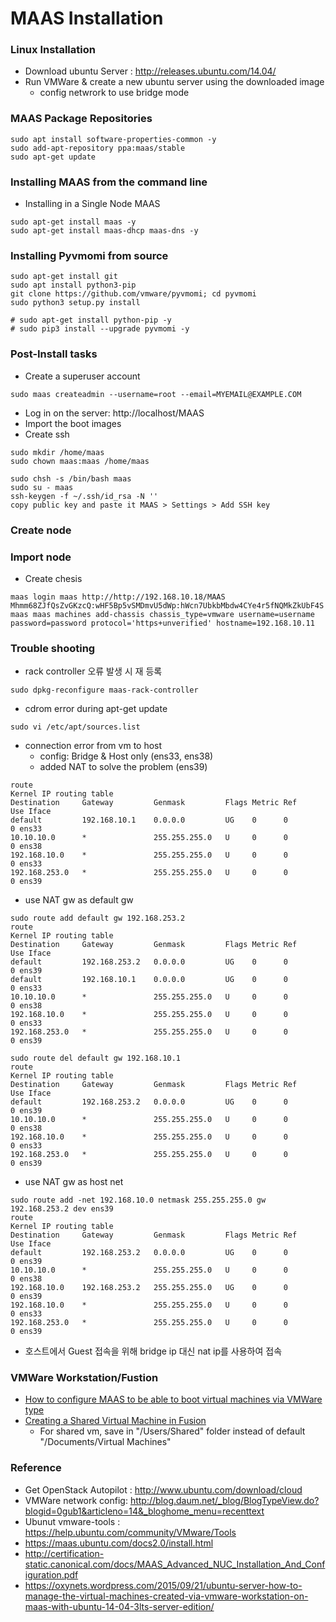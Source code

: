 # MAAS Installation

### Linux Installation
- Download ubuntu Server : http://releases.ubuntu.com/14.04/
- Run VMWare & create a new ubuntu server using the downloaded image
  - config netwrork to use bridge mode

### MAAS Package Repositories
```
sudo apt install software-properties-common -y
sudo add-apt-repository ppa:maas/stable
sudo apt-get update
```

### Installing MAAS from the command line 
- Installing in a Single Node MAAS
```
sudo apt-get install maas -y
sudo apt-get install maas-dhcp maas-dns -y
```
### Installing Pyvmomi from source
```
sudo apt-get install git
sudo apt install python3-pip
git clone https://github.com/vmware/pyvmomi; cd pyvmomi
sudo python3 setup.py install

# sudo apt-get install python-pip -y
# sudo pip3 install --upgrade pyvmomi -y
```

### Post-Install tasks
- Create a superuser account
```
sudo maas createadmin --username=root --email=MYEMAIL@EXAMPLE.COM
```
- Log in on the server: http://localhost/MAAS
- Import the boot images  
- Create ssh
```
sudo mkdir /home/maas
sudo chown maas:maas /home/maas

sudo chsh -s /bin/bash maas
sudo su - maas
ssh-keygen -f ~/.ssh/id_rsa -N ''
copy public key and paste it MAAS > Settings > Add SSH key
```

### Create node

### Import node
- Create chesis
```
maas login maas http://http://192.168.10.18/MAAS Mhmm68ZJfQsZvGKzcQ:wHF5Bp5vSMDmvU5dWp:hWcn7UbkbMbdw4CYe4r5fNQMkZkUbF4S
maas maas machines add-chassis chassis_type=vmware username=username  password=password protocol='https+unverified' hostname=192.168.10.11
```

### Trouble shooting
- rack controller 오류 발생 시 재 등록
```
sudo dpkg-reconfigure maas-rack-controller
```
- cdrom error during apt-get update
```
sudo vi /etc/apt/sources.list
```
- connection error from vm to host
  - config: Bridge & Host only (ens33, ens38)
  - added NAT to solve the problem (ens39)
```
route
Kernel IP routing table
Destination     Gateway         Genmask         Flags Metric Ref    Use Iface
default         192.168.10.1    0.0.0.0         UG    0      0        0 ens33
10.10.10.0      *               255.255.255.0   U     0      0        0 ens38
192.168.10.0    *               255.255.255.0   U     0      0        0 ens33
192.168.253.0   *               255.255.255.0   U     0      0        0 ens39
```
  - use NAT gw as default gw
```
sudo route add default gw 192.168.253.2 
route
Kernel IP routing table
Destination     Gateway         Genmask         Flags Metric Ref    Use Iface
default         192.168.253.2   0.0.0.0         UG    0      0        0 ens39
default         192.168.10.1    0.0.0.0         UG    0      0        0 ens33
10.10.10.0      *               255.255.255.0   U     0      0        0 ens38
192.168.10.0    *               255.255.255.0   U     0      0        0 ens33
192.168.253.0   *               255.255.255.0   U     0      0        0 ens39

sudo route del default gw 192.168.10.1
route
Kernel IP routing table
Destination     Gateway         Genmask         Flags Metric Ref    Use Iface
default         192.168.253.2   0.0.0.0         UG    0      0        0 ens39
10.10.10.0      *               255.255.255.0   U     0      0        0 ens38
192.168.10.0    *               255.255.255.0   U     0      0        0 ens33
192.168.253.0   *               255.255.255.0   U     0      0        0 ens39

```
  - use NAT gw as host net
```
sudo route add -net 192.168.10.0 netmask 255.255.255.0 gw 192.168.253.2 dev ens39
route
Kernel IP routing table
Destination     Gateway         Genmask         Flags Metric Ref    Use Iface
default         192.168.253.2   0.0.0.0         UG    0      0        0 ens39
10.10.10.0      *               255.255.255.0   U     0      0        0 ens38
192.168.10.0    192.168.253.2   255.255.255.0   UG    0      0        0 ens39
192.168.10.0    *               255.255.255.0   U     0      0        0 ens33
192.168.253.0   *               255.255.255.0   U     0      0        0 ens39
```
  - 호스트에서 Guest 접속을 위해 bridge ip 대신 nat ip를 사용하여 접속
  
### VMWare Workstation/Fustion 
- [How to configure MAAS to be able to boot virtual machines via VMWare type](http://askubuntu.com/questions/663771/how-to-configure-maas-to-be-able-to-boot-virtual-machines-via-vmware-type)
- [Creating a Shared Virtual Machine in Fusion](https://pubs.vmware.com/fusion-8/index.jsp?topic=%2Fcom.vmware.fusion.using.doc%2FGUID-30FCA4B3-D9FD-40AF-8817-F0902AE6D758.html)
  - For shared vm, save in "/Users/Shared" folder instead of default "/Documents/Virtual Machines"

### Reference
- Get OpenStack Autopilot : http://www.ubuntu.com/download/cloud
- VMWare network config: http://blog.daum.net/_blog/BlogTypeView.do?blogid=0gub1&articleno=14&_bloghome_menu=recenttext
- Ubunut vmware-tools : https://help.ubuntu.com/community/VMware/Tools
- https://maas.ubuntu.com/docs2.0/install.html
- http://certification-static.canonical.com/docs/MAAS_Advanced_NUC_Installation_And_Configuration.pdf
- https://oxynets.wordpress.com/2015/09/21/ubuntu-server-how-to-manage-the-virtual-machines-created-via-vmware-workstation-on-maas-with-ubuntu-14-04-3lts-server-edition/
